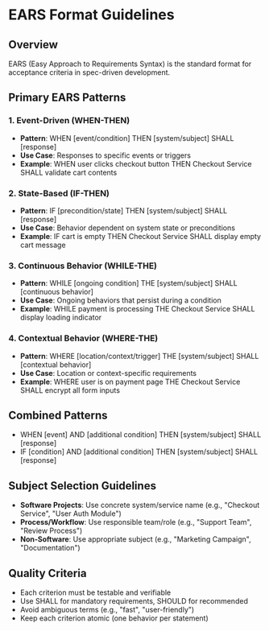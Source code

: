 # EARS Format Guidelines

## Overview

EARS (Easy Approach to Requirements Syntax) is the standard format for acceptance criteria in spec-driven development.

## Primary EARS Patterns

### 1. Event-Driven (WHEN-THEN)

- **Pattern**: WHEN [event/condition] THEN [system/subject] SHALL [response]
- **Use Case**: Responses to specific events or triggers
- **Example**: WHEN user clicks checkout button THEN Checkout Service SHALL validate cart contents

### 2. State-Based (IF-THEN)

- **Pattern**: IF [precondition/state] THEN [system/subject] SHALL [response]
- **Use Case**: Behavior dependent on system state or preconditions
- **Example**: IF cart is empty THEN Checkout Service SHALL display empty cart message

### 3. Continuous Behavior (WHILE-THE)

- **Pattern**: WHILE [ongoing condition] THE [system/subject] SHALL [continuous behavior]
- **Use Case**: Ongoing behaviors that persist during a condition
- **Example**: WHILE payment is processing THE Checkout Service SHALL display loading indicator

### 4. Contextual Behavior (WHERE-THE)

- **Pattern**: WHERE [location/context/trigger] THE [system/subject] SHALL [contextual behavior]
- **Use Case**: Location or context-specific requirements
- **Example**: WHERE user is on payment page THE Checkout Service SHALL encrypt all form inputs

## Combined Patterns

- WHEN [event] AND [additional condition] THEN [system/subject] SHALL [response]
- IF [condition] AND [additional condition] THEN [system/subject] SHALL [response]

## Subject Selection Guidelines

- **Software Projects**: Use concrete system/service name (e.g., "Checkout Service", "User Auth Module")
- **Process/Workflow**: Use responsible team/role (e.g., "Support Team", "Review Process")
- **Non-Software**: Use appropriate subject (e.g., "Marketing Campaign", "Documentation")

## Quality Criteria

- Each criterion must be testable and verifiable
- Use SHALL for mandatory requirements, SHOULD for recommended
- Avoid ambiguous terms (e.g., "fast", "user-friendly")
- Keep each criterion atomic (one behavior per statement)
